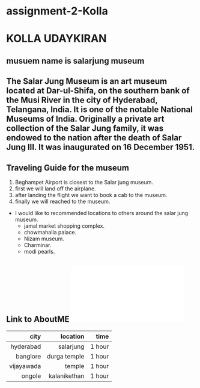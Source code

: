 # assignment-2-Kolla
# KOLLA UDAYKIRAN #
## musuem name is salarjung  museum ##
The Salar Jung Museum is an art museum located at **Dar-ul-Shifa**, on the southern bank of the Musi River in the city of Hyderabad, Telangana, India. It is one of the notable National Museums of India. Originally a private art collection of the Salar Jung family, it was endowed to the nation after the death of **Salar Jung III**. It was inaugurated on 16 December 1951.
---
## Traveling Guide for the museum ##
1. Beghampet Airport is closest to the Salar jung museum.
2. first we will land off the airplane.
3. after landing the flight we want to book a cab to the museum.
4. finally we will reached to the museum.
* I would like to recommended locations to others around the salar jung museum.
    * jamal market shopping complex.
    * chowmahalla palace.
    * Nizam museum.
    * Charminar.
    * modi pearls.

Link to AboutME ![AboutMe](AboutMe.md)
--- 
| city      | location     | time   |
| ---:      | ---:         |    ---:|
| hyderabad | salarjung    | 1 hour |
| banglore  |  durga temple| 1 hour |
| vijayawada| temple       | 1 hour |
| ongole    | kalanikethan | 1 hour |

